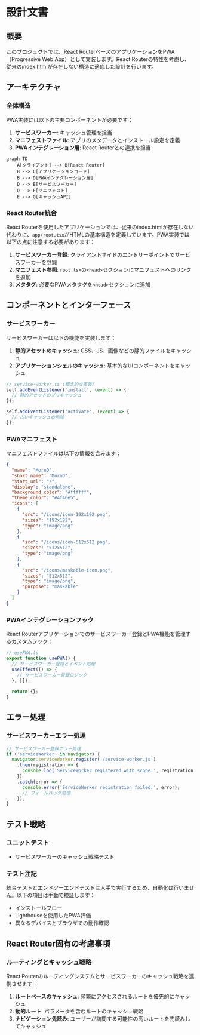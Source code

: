 # 設計文書

## 概要

このプロジェクトでは、React RouterベースのアプリケーションをPWA（Progressive Web App）として実装します。React Routerの特性を考慮し、従来のindex.htmlが存在しない構造に適応した設計を行います。

## アーキテクチャ

### 全体構造

PWA実装には以下の主要コンポーネントが必要です：

1. **サービスワーカー**: キャッシュ管理を担当
2. **マニフェストファイル**: アプリのメタデータとインストール設定を定義
3. **PWAインテグレーション層**: React Routerとの連携を担当

```mermaid
graph TD
    A[クライアント] --> B[React Router]
    B --> C[アプリケーションコード]
    B --> D[PWAインテグレーション層]
    D --> E[サービスワーカー]
    D --> F[マニフェスト]
    E --> G[キャッシュAPI]
```

### React Router統合

React Routerを使用したアプリケーションでは、従来のindex.htmlが存在しない代わりに、`app/root.tsx`がHTMLの基本構造を定義しています。PWA実装では以下の点に注意する必要があります：

1. **サービスワーカー登録**: クライアントサイドのエントリーポイントでサービスワーカーを登録
2. **マニフェスト参照**: `root.tsx`の`<head>`セクションにマニフェストへのリンクを追加
3. **メタタグ**: 必要なPWAメタタグを`<head>`セクションに追加

## コンポーネントとインターフェース

### サービスワーカー

サービスワーカーは以下の機能を実装します：

1. **静的アセットのキャッシュ**: CSS、JS、画像などの静的ファイルをキャッシュ
2. **アプリケーションシェルのキャッシュ**: 基本的なUIコンポーネントをキャッシュ

```typescript
// service-worker.ts (概念的な実装)
self.addEventListener('install', (event) => {
  // 静的アセットのプリキャッシュ
});

self.addEventListener('activate', (event) => {
  // 古いキャッシュの削除
});
```

### PWAマニフェスト

マニフェストファイルは以下の情報を含みます：

```json
{
  "name": "MornD",
  "short_name": "MornD",
  "start_url": "/",
  "display": "standalone",
  "background_color": "#ffffff",
  "theme_color": "#4f46e5",
  "icons": [
    {
      "src": "/icons/icon-192x192.png",
      "sizes": "192x192",
      "type": "image/png"
    },
    {
      "src": "/icons/icon-512x512.png",
      "sizes": "512x512",
      "type": "image/png"
    },
    {
      "src": "/icons/maskable-icon.png",
      "sizes": "512x512",
      "type": "image/png",
      "purpose": "maskable"
    }
  ]
}
```

### PWAインテグレーションフック

React Routerアプリケーションでのサービスワーカー登録とPWA機能を管理するカスタムフック：

```typescript
// usePWA.ts
export function usePWA() {
  // サービスワーカー登録とイベント処理
  useEffect(() => {
    // サービスワーカー登録ロジック
  }, []);
  
  return {};
}
```





## エラー処理



### サービスワーカーエラー処理

```typescript
// サービスワーカー登録エラー処理
if ('serviceWorker' in navigator) {
  navigator.serviceWorker.register('/service-worker.js')
    .then(registration => {
      console.log('ServiceWorker registered with scope:', registration.scope);
    })
    .catch(error => {
      console.error('ServiceWorker registration failed:', error);
      // フォールバック処理
    });
}
```

## テスト戦略

### ユニットテスト

- サービスワーカーのキャッシュ戦略テスト

### テスト注記

統合テストとエンドツーエンドテストは人手で実行するため、自動化は行いません。以下の項目は手動で検証します：

- インストールフロー
- Lighthouseを使用したPWA評価
- 異なるデバイスとブラウザでの動作確認

## React Router固有の考慮事項

### ルーティングとキャッシュ戦略

React Routerのルーティングシステムとサービスワーカーのキャッシュ戦略を連携させます：

1. **ルートベースのキャッシュ**: 頻繁にアクセスされるルートを優先的にキャッシュ
2. **動的ルート**: パラメータを含むルートのキャッシュ戦略
3. **ナビゲーション先読み**: ユーザーが訪問する可能性の高いルートを先読みしてキャッシュ